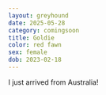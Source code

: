 ```yaml
---
layout: greyhound
date: 2025-05-28
category: comingsoon
title: Goldie
color: red fawn
sex: female
dob: 2023-02-18
---
```

I just arrived from Australia!
